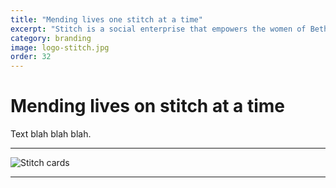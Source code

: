 ```yaml
---
title: "Mending lives one stitch at a time"
excerpt: "Stitch is a social enterprise that empowers the women of Bethany Shelter." 
category: branding
image: logo-stitch.jpg
order: 32
---
```


# Mending lives on stitch at a time

Text blah blah blah.

---

![Stitch cards]({{site.baseurl}}/images/visual-identity-stitch.jpg)

---

